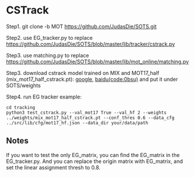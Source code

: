 # CSTrack

Step1.  git clone -b MOT https://github.com/JudasDie/SOTS.git


Step2. use EG_tracker.py to replace https://github.com/JudasDie/SOTS/blob/master/lib/tracker/cstrack.py

Step3. use matching.py to replace https://github.com/JudasDie/SOTS/blob/master/lib/mot_online/matching.py



Step3. download cstrack model trained on MIX and MOT17_half (mix_mot17_half_cstrack.pt): [google](https://drive.google.com/file/d/1OG5PDj_CYmMiw3dN6pZ0FsgqY__CIDx1/view?usp=sharing), [baidu(code:0bsu)](https://pan.baidu.com/s/1Z2VnE-OhZIPmgX6-4r9Z1Q) and put it under SOTS/weights


Step4. run EG tracker example:
```
cd tracking
python3 test_cstrack.py --val_mot17 True --val_hf 2 --weights ../weights/mix_mot17_half_cstrack.pt --conf_thres 0.6 --data_cfg ../src/lib/cfg/mot17_hf.json --data_dir your/data/path
```


## Notes
If you want to test the only EG_matrix, you can find the EG_matrix in the EG_tracker.py. And you can replace the origin matrix with EG_matrix, and set the linear assignment thresh to 0.8.







